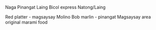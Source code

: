 Naga
Pinangat
Laing
Bicol express
Natong/Laing

Red platter - magsaysay
Molino
Bob marlin - pinangat
Magsaysay area original marami food